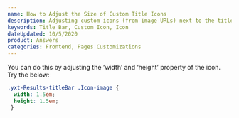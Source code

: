 ```yaml
---
name: How to Adjust the Size of Custom Title Icons
description: Adjusting custom icons (from image URLs) next to the title bar label so they match sizing of standard icons and labels.
keywords: Title Bar, Custom Icon, Icon 
dateUpdated: 10/5/2020
product: Answers
categories: Frontend, Pages Customizations
---
```


You can do this by adjusting the ‘width’ and ‘height’ property of the icon. Try the below:

```css
.yxt-Results-titleBar .Icon-image {
  width: 1.5em;
  height: 1.5em;
 }
```